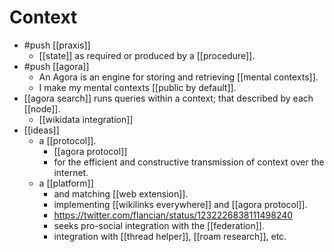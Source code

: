 # Context

- #push [[praxis]]
  - [[state]] as required or produced by a [[procedure]].
- #push [[agora]]
  - An Agora is an engine for storing and retrieving [[mental contexts]].
  - I make my mental contexts [[public by default]].
- [[agora search]] runs queries within a context; that described by each [[node]].
  - [[wikidata integration]]
- [[ideas]] 
  - a [[protocol]].
    - [[agora protocol]]
    - for the efficient and constructive transmission of context over the internet.
  - a [[platform]] 
    - and matching [[web extension]].
    - implementing [[wikilinks everywhere]] and [[agora protocol]].
    - https://twitter.com/flancian/status/1232226838111498240
    - seeks pro-social integration with the [[federation]].
    - integration with [[thread helper]], [[roam research]], etc.

